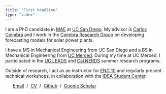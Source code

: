 ```yaml
---
title: "First headline"
type: "index"
---
```


I am a PhD candidate in [MAE](http://mae.ucsd.edu/) at [UC San Diego](http://ucsd.edu/). My advisor is [Carlos Coimbra](http://jacobsschool.ucsd.edu/faculty/faculty_bios/index.sfe?fmp_recid=324) and I work in the [Coimbra Research Group](http://coimbra.ucsd.edu/) on developing forecasting models for solar power plants.

I have a MS in Mechanical Engineering from UC San Diego and a BS in Mechanical Engineering from [UC Merced](http://ucmerced.edu/). During my time at UC Merced, I participated in the [UC LEADS](http://ucleads.org/) and [Cal NERDS](http://ucberkeleynerds.com/) summer research programs.

Outside of research, I act as an instructor for [ENG 10](http://eng10.ucsd.edu/) and regularly present technical workshops, in collaboration with the [IDEA Student Center](http://idea.ucsd.edu).

&nbsp; &nbsp; &nbsp; [Email](mailto:dplarson@ucsd.edu) &nbsp;/&nbsp; [CV](David_Larson.pdf) &nbsp;/&nbsp; [Github](https://github.com/dplarson) &nbsp;/&nbsp; [Google Scholar](https://scholar.google.com/citations?user=meuTcaIAAAAJ)
